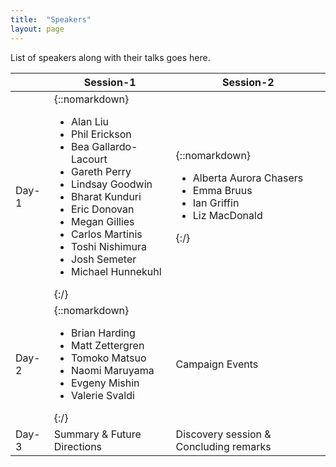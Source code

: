 ```yaml
---
title:  "Speakers"
layout: page
---
```


List of speakers along with their talks goes here. 

|                       | Session-1                   | Session-2                   |
|-----------------------|-----------------------------|-----------------------------|
| Day-1                 | {::nomarkdown}<ul><li>Alan Liu</li><li>Phil Erickson</li><li>Bea Gallardo-Lacourt</li><li>Gareth Perry</li><li>Lindsay Goodwin</li><li>Bharat Kunduri</li><li>Eric Donovan</li><li>Megan Gillies</li><li>Carlos Martinis</li><li>Toshi Nishimura</li><li>Josh Semeter</li><li>Michael Hunnekuhl</li></ul>{:/}| {::nomarkdown}<ul><li>Alberta Aurora Chasers</li><li>Emma Bruus</li><li>Ian Griffin</li><li>Liz MacDonald</li></ul>{:/}                      |
| Day-2                 | {::nomarkdown}<ul><li>Brian Harding</li><li>Matt Zettergren</li><li>Tomoko Matsuo</li><li>Naomi Maruyama</li><li>Evgeny Mishin</li><li>Valerie Svaldi</li></ul>{:/}  | Campaign Events                      |
| Day-3                 | Summary & Future Directions  | Discovery session & Concluding remarks                      |